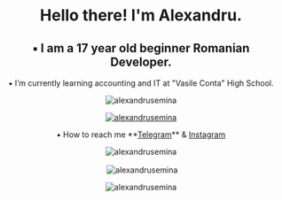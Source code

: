 <h1 align="center">Hello there! I'm Alexandru.</h1>
<h2 align="center">▪ I am a 17 year old beginner Romanian Developer.</h2>
<p align="center"> ▪ I’m currently learning accounting and IT at "Vasile Conta" High School. </p>

<p align="center"> <img src="https://komarev.com/ghpvc/?username=alexansdrusemina&label=Profile%20views&color=02b6f2&style=flat" alt="alexandrusemina" /> </p>

<p align="center"> <a href="https://github.com/ryo-ma/github-profile-trophy"><img src="https://github-profile-trophy.vercel.app/?username=alexandrusemina" alt="alexandrusemina" /></a> </p>

<p align="center"> ▪ How to reach me **<a href="https://t.me/semialex16" target="_blank">Telegram</a>** & <a href="https://www.instagram.com/semialex16/" target="_blank">Instagram</a> </p>

<p align="center"><img align="center" src="https://github-readme-stats.vercel.app/api/top-langs?username=alexandrusemina&show_icons=true&theme=highcontrast&bg_color=000000&locale=en&layout=compact" alt="alexandrusemina" /></p>

<p align="center">&nbsp;<img align="center" src="https://github-readme-stats.vercel.app/api?username=alexandrusemina&show_icons=true&theme=FF0000&bg_color=000000&locale=en" alt="alexandrusemina" /></p>

<p align="center"><img align="center" src="https://github-readme-streak-stats.herokuapp.com/?user=alexandrusemina&theme=dark" alt="alexandrusemina" /></p>
